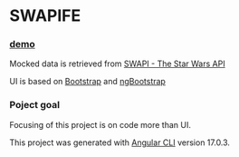 # SWAPIFE

### [demo](https://fix87.github.io/swapi-fe)

Mocked data is retrieved from [SWAPI - The Star Wars API](https://swapi.dev/)

UI is based on [Bootstrap](https://getbootstrap.com/) and [ngBootstrap](https://ng-bootstrap.github.io/)

### Poject goal

Focusing of this project is on code more than UI.

This project was generated with [Angular CLI](https://github.com/angular/angular-cli) version 17.0.3.
